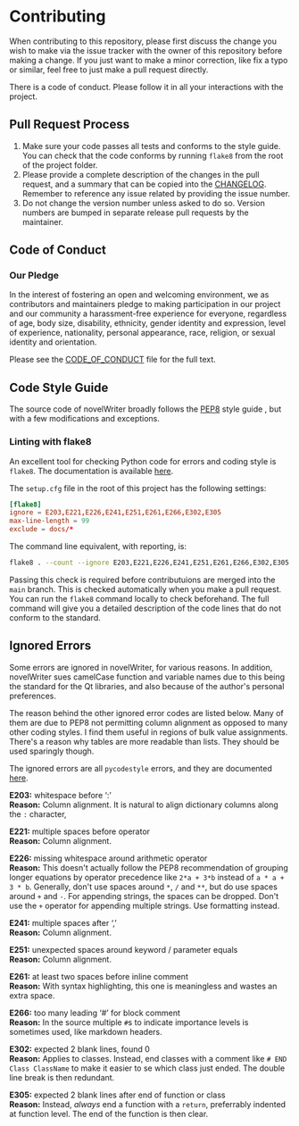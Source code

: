 # Contributing

When contributing to this repository, please first discuss the change you wish to make via the
issue tracker with the owner of this repository before making a change. If you just want to make a
minor correction, like fix a typo or similar, feel free to just make a pull request directly.

There is a code of conduct. Please follow it in all your interactions with the project.

## Pull Request Process

1. Make sure your code passes all tests and conforms to the style guide. You can check that the code
   conforms by running `flake8` from the root of the project folder.
2. Please provide a complete description of the changes in the pull request, and a summary that can
   be copied into the [CHANGELOG](CHANGELOG.md). Remember to reference any issue related by
   providing the issue number.
3. Do not change the version number unless asked to do so. Version numbers are bumped in separate
   release pull requests by the maintainer.

## Code of Conduct

### Our Pledge

In the interest of fostering an open and welcoming environment, we as contributors and maintainers
pledge to making participation in our project and our community a harassment-free experience for
everyone, regardless of age, body size, disability, ethnicity, gender identity and expression, level
of experience, nationality, personal appearance, race, religion, or sexual identity and orientation.

Please see the [CODE_OF_CONDUCT](CODE_OF_CONDUCT.md) file for the full text.

## Code Style Guide

The source code of novelWriter broadly follows the [PEP8](https://www.python.org/dev/peps/pep-0008/)
style guide , but with a few modifications and exceptions.

### Linting with flake8

An excellent tool for checking Python code for errors and coding style is `flake8`.
The documentation is available [here](https://flake8.pycqa.org/en/latest/).

The `setup.cfg` file in the root of this project has the following settings:
```conf
[flake8]
ignore = E203,E221,E226,E241,E251,E261,E266,E302,E305
max-line-length = 99
exclude = docs/*
```

The command line equivalent, with reporting, is:
```bash
flake8 . --count --ignore E203,E221,E226,E241,E251,E261,E266,E302,E305 --max-line-length=99 --show-source --statistics
```

Passing this check is required before contributuions are merged into the `main` branch. This is
checked automatically when you make a pull request. You can run the `flake8` command locally to
check beforehand. The full command will give you a detailed description of the code lines that do
not conform to the standard.

## Ignored Errors

Some errors are ignored in novelWriter, for various reasons. In addition, novelWriter sues camelCase
function and variable names due to this being the standard for the Qt libraries, and also because of
the author's personal preferences.

The reason behind the other ignored error codes are listed below. Many of them are due to PEP8 not
permitting column alignment as opposed to many other coding styles. I find them useful in regions of
bulk value assignments. There's a reason why tables are more readable than lists. They should be
used sparingly though.

The ignored errors are all `pycodestyle` errors, and they are documented
[here](https://pycodestyle.pycqa.org/en/latest/intro.html#error-codes).

**E203:** whitespace before ‘:’  
**Reason:** Column alignment. It is natural to align dictionary columns along the `:` character,

**E221:** multiple spaces before operator  
**Reason:** Column alignment.

**E226:** missing whitespace around arithmetic operator  
**Reason:** This doesn't actually follow the PEP8 recommendation of grouping longer equations by
operator precedence like `2*a + 3*b` instead of `a * a + 3 * b`. Generally, don't use spaces around
`*`, `/` and `**`, but do use spaces around `+` and `-`. For appending strings, the spaces can be
dropped. Don't use the `+` operator for appending multiple strings. Use formatting instead.

**E241:** multiple spaces after ‘,’  
**Reason:** Column alignment.

**E251:** unexpected spaces around keyword / parameter equals  
**Reason:** Column alignment.

**E261:** at least two spaces before inline comment  
**Reason:** With syntax highlighting, this one is meaningless and wastes an extra space.

**E266:** too many leading ‘#’ for block comment  
**Reason:** In the source multiple `#`s to indicate importance levels is sometimes used, like
markdown headers.

**E302:** expected 2 blank lines, found 0  
**Reason:** Applies to classes. Instead, end classes with a comment like `# END Class ClassName` to
make it easier to se which class just ended. The double line break is then redundant.

**E305:** expected 2 blank lines after end of function or class  
**Reason:** Instead, _always_ end a function with a `return`, preferrably indented at function
level. The end of the function is then clear.
